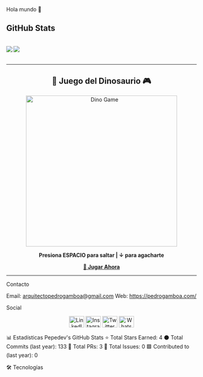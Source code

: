 Hola mundo 👋
## GitHub Stats 
</br>
<img align="left" src="https://github-readme-stats.vercel.app/api/top-langs/?username=PepeGamboa&&bg_color=30,e96443,904e95&title_color=fff&text_color=fff&hide_border=true" />
<img align="left" src="https://github-readme-stats.vercel.app/api?username=PepeGamboa&bg_color=30,e96443,904e95&title_color=fff&text_color=ffff&hide_border=true" />
</br>

<br clear="both"/>

---

<div align="center">
  
## 🦖 Juego del Dinosaurio 🎮

<a href="https://chromedino.com/" target="_blank">
  <img src="https://media.giphy.com/media/l0HlHcuzAjhMQ8YSY/giphy.gif" width="400" alt="Dino Game"/>
</a>

**Presiona ESPACIO para saltar | ↓ para agacharte**

[**🎯 Jugar Ahora**](https://chromedino.com/)

</div>

---

Contacto

Email: arquitectopedrogamboa@gmail.com
Web: https://pedrogamboa.com/

Social
<div align="center">
<img src="https://raw.githubusercontent.com/rahuldkjain/github-profile-readme-generator/master/src/images/icons/Social/linked-in-alt.svg" alt="LinkedIn" height="30" width="40" />
<img src="https://raw.githubusercontent.com/rahuldkjain/github-profile-readme-generator/master/src/images/icons/Social/instagram.svg" alt="Instagram" height="30" width="40" />
<img src="https://raw.githubusercontent.com/rahuldkjain/github-profile-readme-generator/master/src/images/icons/Social/twitter.svg" alt="Twitter" height="30" width="40" />
<img src="https://raw.githubusercontent.com/rahuldkjain/github-profile-readme-generator/master/src/images/icons/Social/whatsapp.svg" alt="WhatsApp" height="30" width="40" />
</div>

📊 Estadísticas
Pepedev's GitHub Stats
⭐ Total Stars Earned: 4 ⚫ Total Commits (last year): 133 📘 Total PRs: 3 🔴 Total Issues: 0 🟩 Contributed to (last year): 0

🛠️ Tecnologías
<div align="center">
